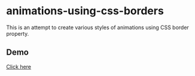 # animations-using-css-borders
This is an attempt to create various styles of animations using CSS border property.

## Demo
[Click here](http://codepen.io/mpsinghk/full/Eyxqbm/)
